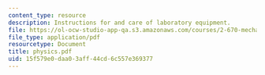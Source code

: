 ```yaml
---
content_type: resource
description: Instructions for and care of laboratory equipment.
file: https://ol-ocw-studio-app-qa.s3.amazonaws.com/courses/2-670-mechanical-engineering-tools-january-iap-2004/15f579e0daa03aff44cd6c557e369377_physics.pdf
file_type: application/pdf
resourcetype: Document
title: physics.pdf
uid: 15f579e0-daa0-3aff-44cd-6c557e369377
---
```

